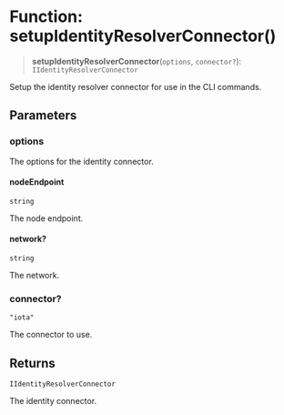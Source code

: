 # Function: setupIdentityResolverConnector()

> **setupIdentityResolverConnector**(`options`, `connector?`): `IIdentityResolverConnector`

Setup the identity resolver connector for use in the CLI commands.

## Parameters

### options

The options for the identity connector.

#### nodeEndpoint

`string`

The node endpoint.

#### network?

`string`

The network.

### connector?

`"iota"`

The connector to use.

## Returns

`IIdentityResolverConnector`

The identity connector.
